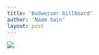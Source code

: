 ```yaml
---
title: 'Budweiser billboard'
author: 'Noam Sain'
layout: post
---
```


[![](http://2.bp.blogspot.com/_8aN4krk1nsk/S233p0c7BaI/AAAAAAAAAXE/74koEMjOJ3U/s400/image-10.jpg)](http://2.bp.blogspot.com/_8aN4krk1nsk/S233p0c7BaI/AAAAAAAAAXE/74koEMjOJ3U/s1600-h/image-10.jpg)